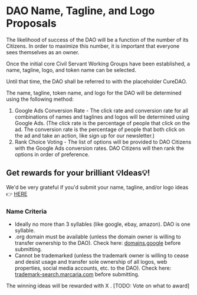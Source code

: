 # DAO Name, Tagline, and Logo Proposals

The likelihood of success of the DAO will be a function of the number of its Citizens.  In order to maximize this number, it is important that everyone sees themselves as an owner.

Once the initial core Civil Servant Working Groups have been established, a name, tagline, logo, and token name 
can be selected.

Until that time, the DAO shall be referred to with the placeholder CureDAO.

The name, tagline, token name, and logo for the DAO will be determined using the following method:

1. Google Ads Conversion Rate - The click rate and conversion rate for all combinations of names and taglines and logos will be determined using Google Ads. (The click rate is the percentage of people that click on the ad. The conversion rate is the percentage of people that both click on the ad and take an action, like sign up for our newsletter.)
2. Rank Choice Voting - The list of options will be provided to DAO Citizens with the Google Ads conversion rates. DAO Citizens will then rank the options in order of preference.

## Get rewards for your brilliant 💡Ideas💡!

We'd be very grateful if you'd submit your name, tagline, and/or logo ideas 👉 [HERE](https://forms.gle/Yf6TGNxR5zrYf9EG7)

### Name Criteria

- Ideally no more than 3 syllables (like google, ebay, amazon). DAO is one syllable.
- .org domain must be available (unless the domain owner is willing to transfer ownership to the DAO). Check here: 
  [domains.google](https://domains.google) before submitting.
- Cannot be trademarked (unless the trademark owner is willing to cease and desist usage and transfer sole ownership of all logos, web properties, social media accounts, etc. to the DAO). Check here: [trademark-search.marcaria.com](https://trademark-search.marcaria.com)  before submitting.

The winning ideas will be rewarded with X . [TODO: Vote on what to award]


